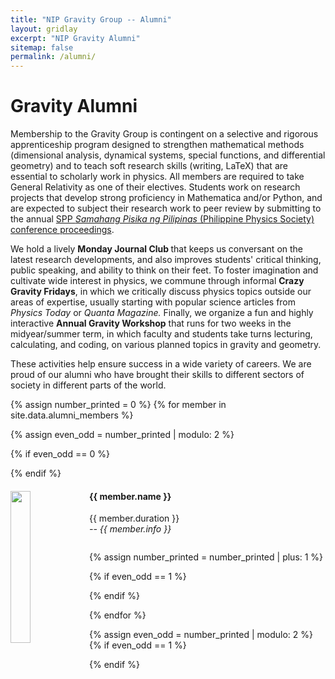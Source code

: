```yaml
---
title: "NIP Gravity Group -- Alumni"
layout: gridlay
excerpt: "NIP Gravity Alumni"
sitemap: false
permalink: /alumni/
---
```


# Gravity Alumni

Membership to the Gravity Group is contingent on a selective and rigorous apprenticeship program designed to strengthen mathematical methods (dimensional analysis, dynamical systems, special functions, and differential geometry) and to teach soft research skills (writing, LaTeX) that are essential to scholarly work in physics. All members are required to take General Relativity as one of their electives. Students work on research projects that develop strong proficiency in Mathematica and/or Python, and are expected to subject their research work to peer review by submitting to the annual [SPP <i>Samahang Pisika ng Pilipinas</i> (Philippine Physics Society) conference proceedings](https://proceedings.spp-online.org/).

We hold a lively <b> Monday Journal Club </b> that keeps us conversant on the latest research developments, and also improves students' critical thinking, public speaking, and ability to think on their feet. To foster imagination and cultivate wide interest in physics, we commune through informal <b>Crazy Gravity Fridays</b>, in which we critically discuss physics topics outside our areas of expertise, usually starting with popular science articles from <i> Physics Today </i> or <i> Quanta Magazine.</i> Finally, we organize a fun and highly interactive <b>Annual Gravity Workshop</b> that runs for two weeks in the midyear/summer term, in which faculty and students take turns lecturing, calculating, and coding, on various planned topics in gravity and geometry. 

These activities help ensure success in a wide variety of careers. We are proud of our alumni who have brought their skills to different sectors of society in different parts of the world.



{% assign number_printed = 0 %}
{% for member in site.data.alumni_members %}

{% assign even_odd = number_printed | modulo: 2 %}

{% if even_odd == 0 %}
<div class="row">
{% endif %}

<div class="col-sm-6 clearfix">
  <img src="{{ site.url }}{{ site.baseurl }}/images/teampic/{{ member.photo }}" class="img-responsive" width="25%" style="float: left" />
  <h4>{{ member.name }}</h4>
  {{ member.duration }} <br> <i> -- {{ member.info }}</i>
  <ul style="overflow: hidden">

  </ul>
</div>

{% assign number_printed = number_printed | plus: 1 %}

{% if even_odd == 1 %}
</div>
{% endif %}

{% endfor %}

{% assign even_odd = number_printed | modulo: 2 %}
{% if even_odd == 1 %}
</div>
{% endif %}

<!--
## Former visitors, BSc/ MSc students
<div class="row">

<div class="col-sm-4 clearfix">
<h4>Visitors</h4>
{% for member in site.data.alumni_visitors %}
{{ member.name }}
{% endfor %}
</div>

<div class="col-sm-4 clearfix">
<h4>Master students</h4>
{% for member in site.data.alumni_msc %}
{{ member.name }}
{% endfor %}
</div>

<div class="col-sm-4 clearfix">
<h4>Bachelor Students</h4>
{% for member in site.data.alumni_bsc %}
{{ member.name }}
{% endfor %}
</div>

</div>
-->
